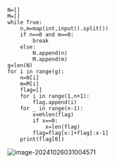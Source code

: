 ```
N=[]
M=[]
while True:
    n,m=map(int,input().split())
    if n==0 and m==0:
        break
    else:
        N.append(n)
        M.append(m)
g=len(N)
for i in range(g):
    n=N[i]
    m=M[i]
    flag=[]
    for i in range(1,n+1):
        flag.append(i)
    for _ in range(n-1):
        x=m%len(flag)
        if x==0:
            x=len(flag)
        flag=flag[x:]+flag[:x-1]
    print(flag[0])
```

![image-20241026031004571](C:\Users\huawei\AppData\Roaming\Typora\typora-user-images\image-20241026031004571.png)